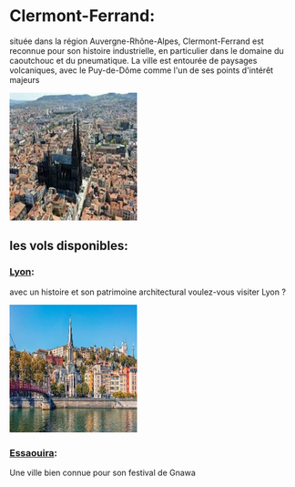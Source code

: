 # Clermont-Ferrand:
située dans la région Auvergne-Rhône-Alpes, Clermont-Ferrand est reconnue pour son histoire industrielle, en particulier dans le domaine du caoutchouc et du pneumatique. La ville est entourée de paysages volcaniques, avec le Puy-de-Dôme comme l'un de ses points d'intérêt majeurs

![Clermont-Ferrand](../ressources/clermont-ferrand.jpg)

## les vols disponibles:
### [Lyon](Lyon.md):
avec un histoire et son patrimoine architectural voulez-vous visiter Lyon  ?

![Lyon](../ressources/lyon.jpg)

### [Essaouira](Essaouira.md):
Une ville bien connue pour son festival de Gnawa
